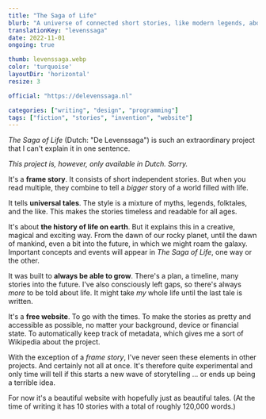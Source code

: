 ```yaml
---
title: "The Saga of Life"
blurb: "A universe of connected short stories, like modern legends, about the origin of life."
translationKey: "levenssaga"
date: 2022-11-01
ongoing: true

thumb: levenssaga.webp
color: 'turquoise'
layoutDir: 'horizontal'
resize: 3

official: "https://delevenssaga.nl"

categories: ["writing", "design", "programming"]
tags: ["fiction", "stories", "invention", "website"]
---
```


_The Saga of Life_ (Dutch: "De Levenssaga") is such an extraordinary project that I can't explain it in one sentence. 

_This project is, however, only available in Dutch. Sorry._

It's a **frame story**. It consists of short independent stories. But when you read multiple, they combine to tell a _bigger_ story of a world filled with life.

It tells **universal tales**. The style is a mixture of myths, legends, folktales, and the like. This makes the stories timeless and readable for all ages.

It's about **the history of life on earth**. But it explains this in a creative, magical and exciting way. From the dawn of our rocky planet, until the dawn of mankind, even a bit into the future, in which we might roam the galaxy. Important concepts and events will appear in _The Saga of Life_, one way or the other.

It was built to **always be able to grow**. There's a plan, a timeline, many stories into the future. I've also consciously left gaps, so there's always _more_ to be told about life. It might take _my_ whole life until the last tale is written.

It's a **free website**. To go with the times. To make the stories as pretty and accessible as possible, no matter your background, device or financial state. To automatically keep track of metadata, which gives me a sort of Wikipedia about the project.

With the exception of a _frame story_, I've never seen these elements in other projects. And certainly not all at once. It's therefore quite experimental and only time will tell if this starts a new wave of storytelling ... or ends up being a terrible idea.

For now it's a beautiful website with hopefully just as beautiful tales. (At the time of writing it has 10 stories with a total of roughly 120,000 words.)